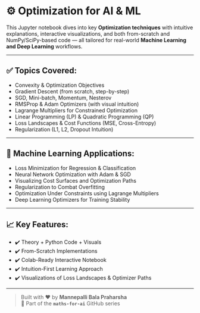 # ⚙️ Optimization for AI & ML

This Jupyter notebook dives into key **Optimization techniques** with intuitive explanations, interactive visualizations, and both from-scratch and NumPy/SciPy-based code — all tailored for real-world **Machine Learning and Deep Learning** workflows.

---

## ✅ Topics Covered:

- Convexity & Optimization Objectives  
- Gradient Descent (from scratch, step-by-step)
- SGD, Mini-batch, Momentum, Nesterov
- RMSProp & Adam Optimizers (with visual intuition)
- Lagrange Multipliers for Constrained Optimization
- Linear Programming (LP) & Quadratic Programming (QP)
- Loss Landscapes & Cost Functions (MSE, Cross-Entropy)
- Regularization (L1, L2, Dropout Intuition)

---

## 📌 Machine Learning Applications:

- Loss Minimization for Regression & Classification  
- Neural Network Optimization with Adam & SGD  
- Visualizing Cost Surfaces and Optimization Paths  
- Regularization to Combat Overfitting  
- Optimization Under Constraints using Lagrange Multipliers  
- Deep Learning Optimizers for Training Stability  

---

## 📈 Key Features:

- ✔️ Theory + Python Code + Visuals  
- ✔️ From-Scratch Implementations  
- ✔️ Colab-Ready Interactive Notebook  
- ✔️ Intuition-First Learning Approach  
- ✔️ Visualizations of Loss Landscapes & Optimizer Paths  

---

> Built with ❤️ by **Mannepalli Bala Praharsha**  
> 📁 Part of the **`maths-for-ai`** GitHub series
